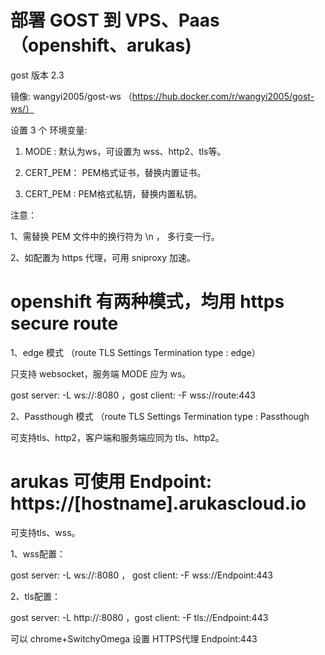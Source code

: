# 部署 GOST 到 VPS、Paas（openshift、arukas)

gost 版本 2.3

镜像: wangyi2005/gost-ws （https://hub.docker.com/r/wangyi2005/gost-ws/）

设置 3 个 环境变量:

1. MODE : 默认为ws，可设置为 wss、http2、tls等。

2. CERT_PEM： PEM格式证书，替换内置证书。

3. CERT_PEM : PEM格式私钥，替换内置私钥。

注意：

1、需替换 PEM 文件中的换行符为 \n ， 多行变一行。

2、如配置为 https 代理，可用 sniproxy 加速。

# openshift 有两种模式，均用 https secure route

1、edge 模式 （route TLS Settings Termination type : edge）

只支持 websocket，服务端 MODE 应为 ws。

gost server: -L ws://:8080 ，gost client: -F wss://route:443

2、Passthough 模式 （route TLS Settings Termination type : Passthough

可支持tls、http2，客户端和服务端应同为 tls、http2。

# arukas 可使用 Endpoint: https://[hostname].arukascloud.io

可支持tls、wss。

1、wss配置：

gost server: -L ws://:8080 ， gost client: -F wss://Endpoint:443

2、tls配置：

gost server: -L http://:8080 ，gost client: -F tls://Endpoint:443  

可以 chrome+SwitchyOmega 设置 HTTPS代理 Endpoint:443

